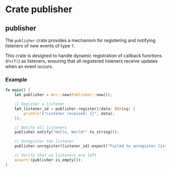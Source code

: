  # Crate publisher

 ## publisher

 The `publisher` crate provides a mechanism for registering and notifying listeners
 of new events of type `T`.

 This crate is designed to handle dynamic registration of callback functions (`Fn(T)`) as listeners,
 ensuring that all registered listeners receive updates when an event occurs.

 ### Example

 ```rust
 fn main() {
     let publisher = Arc::new(Publisher::new());

     // Register a listener
     let listener_id = publisher.register(|data: String| {
         println!("Listener received: {}", data);
     });

     // Notify all listeners
     publisher.notify("Hello, World!".to_string());

     // Unregister the listener
     publisher.unregister(listener_id).expect("Failed to unregister listener");

     // Verify that no listeners are left
     assert!(publisher.is_empty());
 }
 ```